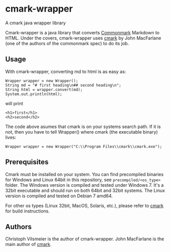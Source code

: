 # cmark-wrapper
A cmark java wrapper library

Cmark-wrapper is a java library that converts [Commonmark] 
Markdown to HTML.
Under the covers, cmark-wrapper uses [cmark] 
by John MacFarlane (one of the authors of the commonmark spec) to do its job.


## Usage

With cmark-wrapper, converting md to html is as easy as:

~~~
Wrapper wrapper = new Wrapper();
String md = "# first heading\n## second heading\n";
String html = wrapper.convert(md);
System.out.println(html);
~~~
will print
~~~
<h1>first</h1>
<h2>second</h2>
~~~

The code above asumes that cmark is on your systems search path. 
If it is not, then you have to tell Wrapper() where 
cmark (the executable binary) lives:

~~~
Wrapper wrapper = new Wrapper("C:\\Program Files\\cmark\\cmark.exe");
~~~

## Prerequisites

Cmark must be installed on your system. You can find 
precompiled binaries for Windows and Linux 64bit in this repository, 
see `precompiled/<os_type>` folder. The Windows version is compiled and 
tested under Windows 7. It's a 32bit executable and should run on 
both 64bit and 32bit systems.
The Linux version is compiled and tested on Debian 7 amd64.

For other os types (Linux 32bit, MacOS, Solaris, etc.),
please refer to [cmark] for build instructions.


## Authors

Christoph Vilsmeier is the author of cmark-wrapper.
John MacFarlane is the main author of [cmark].
  
 
[cmark]: https://github.com/jgm/cmark
[Commonmark]: http://commonmark.org

